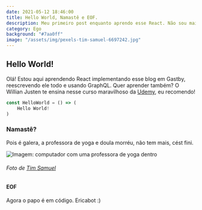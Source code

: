 ```yaml
---
date: 2021-05-12 18:46:00
title: Hello World, Namastê e EOF.
description: Meu primeiro post enquanto aprendo esse React. Não sou mais professora de yoga, mas programadora, yéah yéah!
category: Ego
background: "#7aa0ff" 
image: "/assets/img/pexels-tim-samuel-6697242.jpg"
---
```


## Hello World!

Olá! Estou aqui aprendendo React implementando esse blog em Gastby, reescrevendo ele todo e usando GraphQL.
Quer aprender também? O Willian Justen te ensina nesse curso maravilhoso da [Udemy](https://www.udemy.com/course/gatsby-crie-um-site-pwa-com-react-graphql-e-netlify-cms/), eu recomendo!

```jsx
const HelloWorld = () => (
    Hello World!
)
```

### Namastê?
Pois é galera, a professora de yoga e doula morréu, não tem mais, cést fini.

![Imagem: computador com uma professora de yoga dentro](/assets/img/pexels-tim-samuel-6697242.jpg)
###### Foto de [Tim Samuel](https://www.pexels.com/pt-br/foto/corpo-organismo-entidade-exercicio-6697242/)


#### EOF
Agora o papo é em código. Ericabot :)